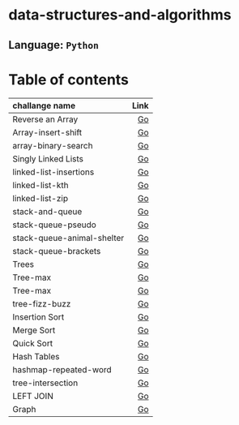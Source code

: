 # data-structures-and-algorithms

## Language: `Python`

# Table of contents

|challange name|Link|
|:-----|-----:|
Reverse an Array|[Go](code_challenges/array-reverse/README.md)
Array-insert-shift|[Go](code_challenges/array-insert-shift/README.md)
array-binary-search|[Go](code_challenges/array-binary-search/README.md)
Singly Linked Lists|[Go](code_challenges/Singly-Linked-Lists/README.md)
linked-list-insertions|[Go](code_challenges/Singly-Linked-Lists/READMELAB06.md)
linked-list-kth|[Go](code_challenges/Singly-Linked-Lists/READMELAB07.md)
linked-list-zip|[Go](code_challenges/Singly-Linked-Lists/READMELAB08.md)
stack-and-queue|[Go](code_challenges/stack_and_queue/README.md)
stack-queue-pseudo|[Go](code_challenges/stack-queue-pseudo/README.md)
stack-queue-animal-shelter|[Go](code_challenges/stack-queue-animal-shelter/README.md)
stack-queue-brackets|[Go](code_challenges/stack-queue-brackets/README.md)
Trees|[Go](code_challenges/trees/README.md)
Tree-max|[Go](code_challenges/tree-max/README.md)
Tree-max|[Go](code_challenges/tree-breadth-first/README.md)
tree-fizz-buzz|[Go](code_challenges/tree-fizz-buzz/README.md)
Insertion Sort|[Go](code_challenges/insertion_sort_pro/BLOG.md)
Merge Sort|[Go](code_challenges/merge_sort/BLOG.md)
Quick Sort|[Go](code_challenges/Quick_Sort/BLOG.md)
Hash Tables|[Go](code_challenges/hash_tables/README.md)
hashmap-repeated-word|[Go](code_challenges/repeated_word/README.md)
tree-intersection|[Go](code_challenges/repeated_word/README.md)
LEFT JOIN|[Go](code_challenges/LEFT_JOIN/README.md)
Graph|[Go](code_challenges/graph/README.md)









